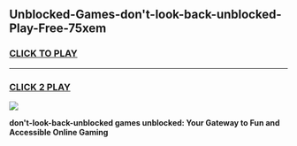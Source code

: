 
## Unblocked-Games-don't-look-back-unblocked-Play-Free-75xem
<h3>
<a href="https://premium76.site?title=don't-look-back-unblocked&ref=12A">CLICK TO PLAY</a></h3>
<hr>

<h3>
<a href="https://premium76.site?title=don't-look-back-unblocked&ref=12A">CLICK 2 PLAY</a>
  
</h3>

<a href="https://premium76.site?title=don't-look-back-unblocked&ref=12A"><img src="https://clearcache.store/games.png"></a>


**don't-look-back-unblocked games unblocked: Your Gateway to Fun and Accessible Online Gaming**

